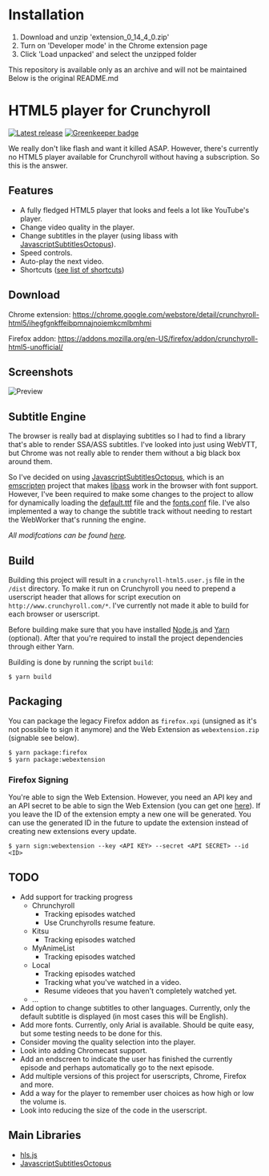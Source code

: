 # Installation
1. Download and unzip 'extension_0_14_4_0.zip'
2. Turn on 'Developer mode' in the Chrome extension page
3. Click 'Load unpacked' and select the unzipped folder

This repository is available only as an archive and will not be maintained  
Below is the original README.md

# HTML5 player for Crunchyroll

[![Latest release](https://img.shields.io/github/release/YePpHa/crunchyroll-html5/all.svg)](https://github.com/YePpHa/crunchyroll-html5/releases/latest) [![Greenkeeper badge](https://badges.greenkeeper.io/YePpHa/crunchyroll-html5.svg)](https://greenkeeper.io/)

We really don't like flash and want it killed ASAP. However, there's currently
no HTML5 player available for Crunchyroll without having a subscription. So this
is the answer.

## Features
- A fully fledged HTML5 player that looks and feels a lot like YouTube's player.
- Change video quality in the player.
- Change subtitles in the player (using libass with [JavascriptSubtitlesOctopus](https://github.com/Dador/JavascriptSubtitlesOctopus)).
- Speed controls.
- Auto-play the next video.
- Shortcuts ([see list of shortcuts](https://github.com/YePpHa/crunchyroll-html5/wiki/Shortcuts))

## Download
Chrome extension: https://chrome.google.com/webstore/detail/crunchyroll-html5/ihegfgnkffeibpmnajnoiemkcmlbmhmi

Firefox addon: https://addons.mozilla.org/en-US/firefox/addon/crunchyroll-html5-unofficial/

## Screenshots
![Preview](https://github.com/YePpHa/crunchyroll-html5/raw/master/screenshots/preview.gif)

## Subtitle Engine
The browser is really bad at displaying subtitles so I had to find a library
that's able to render SSA/ASS subtitles. I've looked into just using WebVTT, but
Chrome was not really able to render them without a big black box around them.

So I've decided on using
[JavascriptSubtitlesOctopus](https://github.com/Dador/JavascriptSubtitlesOctopus),
which is an [emscripten](https://github.com/kripken/emscripten) project that
makes [libass](https://github.com/libass/libass) work in the browser with font
support. However, I've been required to make some changes to the project to
allow for dynamically loading the
[default.ttf](https://github.com/YePpHa/crunchyroll-html5/blob/master/vendor/JavascriptSubtitlesOctopus/default.ttf)
file and the
[fonts.conf](https://github.com/YePpHa/crunchyroll-html5/blob/master/vendor/JavascriptSubtitlesOctopus/fonts.conf)
file. I've also implemented a way to change the subtitle track without needing
to restart the WebWorker that's running the engine.

_All modifcations can be found [here](https://github.com/YePpHa/JavascriptSubtitlesOctopus)._

## Build
Building this project will result in a `crunchyroll-html5.user.js` file in the
`/dist` directory. To make it run on Crunchyroll you need to prepend a
userscript header that allows for script execution on
`http://www.crunchyroll.com/*`. I've currently not made it able to build for
each browser or userscript.

Before building make sure that you have installed [Node.js](https://nodejs.org/)
and [Yarn](https://yarnpkg.com/) (optional). After that you're required to
install the project dependencies through either Yarn.

Building is done by running the script `build`:
```
$ yarn build
```

## Packaging
You can package the legacy Firefox addon as `firefox.xpi` (unsigned as it's not
possible to sign it anymore) and the Web Extension as `webextension.zip`
(signable see below).

```
$ yarn package:firefox
$ yarn package:webextension
```

### Firefox Signing
You're able to sign the Web Extension. However, you need an API key and an API
secret to be able to sign the Web Extension (you can get one
[here](https://addons.mozilla.org/en-US/developers/addon/api/key/)).
If you leave the ID of the extension empty a new one will be generated. You can
use the generated ID in the future to update the extension instead of creating
new extensions every update.

```
$ yarn sign:webextension --key <API KEY> --secret <API SECRET> --id <ID>
```

## TODO
- Add support for tracking progress
  - Chrunchyroll
    - Tracking episodes watched
    - Use Crunchyrolls resume feature.
  - Kitsu
    - Tracking episodes watched
  - MyAnimeList
    - Tracking episodes watched
  - Local
    - Tracking episodes watched
    - Tracking what you've watched in a video.
    - Resume videoes that you haven't completely watched yet.
  - ...
- Add option to change subtitles to other languages. Currently, only the default
  subtitle is displayed (in most cases this will be English).
- Add more fonts. Currently, only Arial is available. Should be quite easy, but
  some testing needs to be done for this.
- Consider moving the quality selection into the player.
- Look into adding Chromecast support.
- Add an endscreen to indicate the user has finished the currently episode and
  perhaps automatically go to the next episode.
- Add multiple versions of this project for userscripts, Chrome, Firefox and
  more.
- Add a way for the player to remember user choices as how high or low the
  volume is.
- Look into reducing the size of the code in the userscript.

## Main Libraries
- [hls.js](https://github.com/video-dev/hls.js)
- [JavascriptSubtitlesOctopus](https://github.com/YePpHa/JavascriptSubtitlesOctopus)
